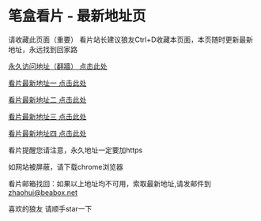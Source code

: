 # 笔盒看片 - 最新地址页

请收藏此页面（重要）
看片站长建议狼友Ctrl+D收藏本页面，本页随时更新最新地址，永远找到回家路

[永久访问地址（翻牆） 点击此处](https://beabox.net/)

[看片最新地址一 点击此处](https://bhm1g9p2c6x6.shop)

[看片最新地址二 点击此处](https://bhk4k5f8s7f6.shop)

[看片最新地址三 点击此处](https://bhf2q1k4w5m4.shop)

[看片最新地址四 点击此处](https://bhd0m3a3k3z7.shop)

看片提醒您请注意，永久地址一定要加https

如网站被屏蔽，请下载chrome浏览器

看片邮箱找回：如果以上地址均不可用，索取最新地址,请发邮件到 zhaohui@beabox.net

喜欢的狼友 请顺手star一下